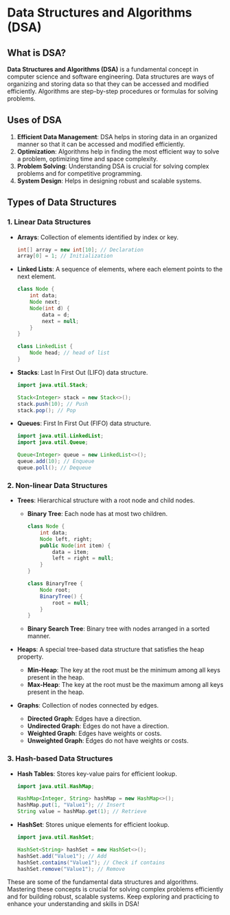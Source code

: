 ﻿# Data Structures and Algorithms (DSA)

## What is DSA?

**Data Structures and Algorithms (DSA)** is a fundamental concept in computer science and software engineering. Data structures are ways of organizing and storing data so that they can be accessed and modified efficiently. Algorithms are step-by-step procedures or formulas for solving problems.

## Uses of DSA

1. **Efficient Data Management**: DSA helps in storing data in an organized manner so that it can be accessed and modified efficiently.
2. **Optimization**: Algorithms help in finding the most efficient way to solve a problem, optimizing time and space complexity.
3. **Problem Solving**: Understanding DSA is crucial for solving complex problems and for competitive programming.
4. **System Design**: Helps in designing robust and scalable systems.

## Types of Data Structures

### 1. Linear Data Structures

- **Arrays**: Collection of elements identified by index or key.
    ```java
    int[] array = new int[10]; // Declaration
    array[0] = 1; // Initialization
    ```
- **Linked Lists**: A sequence of elements, where each element points to the next element.
    ```java
    class Node {
        int data;
        Node next;
        Node(int d) {
            data = d;
            next = null;
        }
    }

    class LinkedList {
        Node head; // head of list
    }
    ```
- **Stacks**: Last In First Out (LIFO) data structure.
    ```java
    import java.util.Stack;

    Stack<Integer> stack = new Stack<>();
    stack.push(10); // Push
    stack.pop(); // Pop
    ```
- **Queues**: First In First Out (FIFO) data structure.
    ```java
    import java.util.LinkedList;
    import java.util.Queue;

    Queue<Integer> queue = new LinkedList<>();
    queue.add(10); // Enqueue
    queue.poll(); // Dequeue
    ```

### 2. Non-linear Data Structures

- **Trees**: Hierarchical structure with a root node and child nodes.
    - **Binary Tree**: Each node has at most two children.
        ```java
        class Node {
            int data;
            Node left, right;
            public Node(int item) {
                data = item;
                left = right = null;
            }
        }

        class BinaryTree {
            Node root;
            BinaryTree() {
                root = null;
            }
        }
        ```
    - **Binary Search Tree**: Binary tree with nodes arranged in a sorted manner.

- **Heaps**: A special tree-based data structure that satisfies the heap property.
    - **Min-Heap**: The key at the root must be the minimum among all keys present in the heap.
    - **Max-Heap**: The key at the root must be the maximum among all keys present in the heap.

- **Graphs**: Collection of nodes connected by edges.
    - **Directed Graph**: Edges have a direction.
    - **Undirected Graph**: Edges do not have a direction.
    - **Weighted Graph**: Edges have weights or costs.
    - **Unweighted Graph**: Edges do not have weights or costs.

### 3. Hash-based Data Structures

- **Hash Tables**: Stores key-value pairs for efficient lookup.
    ```java
    import java.util.HashMap;

    HashMap<Integer, String> hashMap = new HashMap<>();
    hashMap.put(1, "Value1"); // Insert
    String value = hashMap.get(1); // Retrieve
    ```


- **HashSet**: Stores unique elements for efficient lookup.
    ```java
    import java.util.HashSet;

    HashSet<String> hashSet = new HashSet<>();
    hashSet.add("Value1"); // Add
    hashSet.contains("Value1"); // Check if contains
    hashSet.remove("Value1"); // Remove
    ```

These are some of the fundamental data structures and algorithms. Mastering these concepts is crucial for solving complex problems efficiently and for building robust, scalable systems. Keep exploring and practicing to enhance your understanding and skills in DSA!
